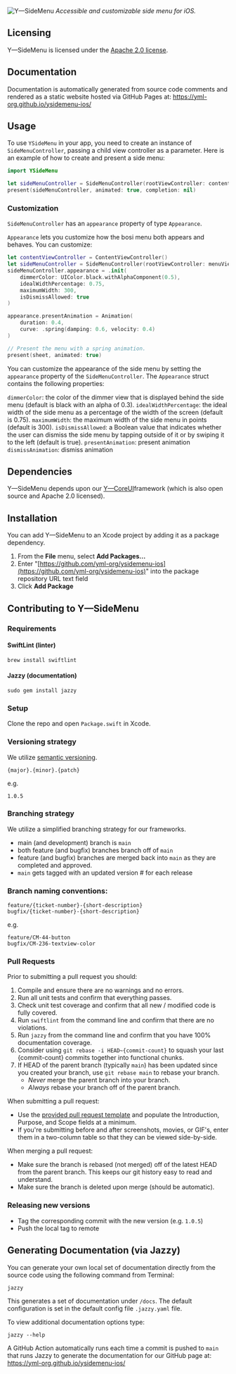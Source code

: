 ![Y—SideMenu](https://user-images.githubusercontent.com/1037520/232458793-f0765475-5100-48ad-9d8c-af2e9b53bd5d.jpeg)
_Accessible and customizable side menu for iOS._

Licensing
----------
Y—SideMenu is licensed under the [Apache 2.0 license](LICENSE).

Documentation
----------

Documentation is automatically generated from source code comments and rendered as a static website hosted via GitHub Pages at: https://yml-org.github.io/ysidemenu-ios/

Usage
----------

To use `YSideMenu` in your app, you need to create an instance of `SideMenuController`, passing a child view controller as a parameter. Here is an example of how to create and present a side menu:
```swift
import YSideMenu

let sideMenuController = SideMenuController(rootViewController: contentViewController)
present(sideMenuController, animated: true, completion: nil)
```

### Customization
`SideMenuController` has an `appearance` property of type `Appearance`.

`Appearance` lets you customize how the bosi menu both appears and behaves. You can customize:

```swift
let contentViewController = ContentViewController()
let sideMenuController = SideMenuController(rootViewController: menuViewController)
sideMenuController.appearance = .init(
    dimmerColor: UIColor.black.withAlphaComponent(0.5),
    idealWidthPercentage: 0.75,
    maximumWidth: 300,
    isDismissAllowed: true
)
```

```swift
appearance.presentAnimation = Animation(
    duration: 0.4, 
    curve: .spring(damping: 0.6, velocity: 0.4)
)

// Present the menu with a spring animation.
present(sheet, animated: true)
```

You can customize the appearance of the side menu by setting the `appearance` property of the `SideMenuController`. The `Appearance` struct contains the following properties:

`dimmerColor`: the color of the dimmer view that is displayed behind the side menu (default is black with an alpha of 0.3).
`idealWidthPercentage`: the ideal width of the side menu as a percentage of the width of the screen (default is 0.75).
`maximumWidth`: the maximum width of the side menu in points (default is 300).
`isDismissAllowed`: a Boolean value that indicates whether the user can dismiss the side menu by tapping outside of it or by swiping it to the left (default is true).
`presentAnimation`: present animation 
`dismissAnimation`: dismiss animation

Dependencies
----------

Y—SideMenu depends upon our [Y—CoreUI](https://github.com/yml-org/ycoreui)framework (which is also open source and Apache 2.0 licensed).

Installation
----------

You can add Y—SideMenu to an Xcode project by adding it as a package dependency.

1. From the **File** menu, select **Add Packages...**
2. Enter "[https://github.com/yml-org/ysidemenu-ios](https://github.com/yml-org/ysidemenu-ios)" into the package repository URL text field
3. Click **Add Package**

Contributing to Y—SideMenu
----------

### Requirements

#### SwiftLint (linter)
```
brew install swiftlint
```

#### Jazzy (documentation)
```
sudo gem install jazzy
```

### Setup

Clone the repo and open `Package.swift` in Xcode.

### Versioning strategy

We utilize [semantic versioning](https://semver.org).

```
{major}.{minor}.{patch}
```

e.g.

```
1.0.5
```

### Branching strategy

We utilize a simplified branching strategy for our frameworks.

* main (and development) branch is `main`
* both feature (and bugfix) branches branch off of `main`
* feature (and bugfix) branches are merged back into `main` as they are completed and approved.
* `main` gets tagged with an updated version # for each release
 
### Branch naming conventions:

```
feature/{ticket-number}-{short-description}
bugfix/{ticket-number}-{short-description}
```
e.g.
```
feature/CM-44-button
bugfix/CM-236-textview-color
```

### Pull Requests

Prior to submitting a pull request you should:

1. Compile and ensure there are no warnings and no errors.
2. Run all unit tests and confirm that everything passes.
3. Check unit test coverage and confirm that all new / modified code is fully covered.
4. Run `swiftlint` from the command line and confirm that there are no violations.
5. Run `jazzy` from the command line and confirm that you have 100% documentation coverage.
6. Consider using `git rebase -i HEAD~{commit-count}` to squash your last {commit-count} commits together into functional chunks.
7. If HEAD of the parent branch (typically `main`) has been updated since you created your branch, use `git rebase main` to rebase your branch.
    * _Never_ merge the parent branch into your branch.
    * _Always_ rebase your branch off of the parent branch.

When submitting a pull request:

* Use the [provided pull request template](.github/pull_request_template.md) and populate the Introduction, Purpose, and Scope fields at a minimum.
* If you're submitting before and after screenshots, movies, or GIF's, enter them in a two-column table so that they can be viewed side-by-side.

When merging a pull request:

* Make sure the branch is rebased (not merged) off of the latest HEAD from the parent branch. This keeps our git history easy to read and understand.
* Make sure the branch is deleted upon merge (should be automatic).

### Releasing new versions
* Tag the corresponding commit with the new version (e.g. `1.0.5`)
* Push the local tag to remote

Generating Documentation (via Jazzy)
----------

You can generate your own local set of documentation directly from the source code using the following command from Terminal:
```
jazzy
```
This generates a set of documentation under `/docs`. The default configuration is set in the default config file `.jazzy.yaml` file.

To view additional documentation options type:
```
jazzy --help
```
A GitHub Action automatically runs each time a commit is pushed to `main` that runs Jazzy to generate the documentation for our GitHub page at: https://yml-org.github.io/ysidemenu-ios/
